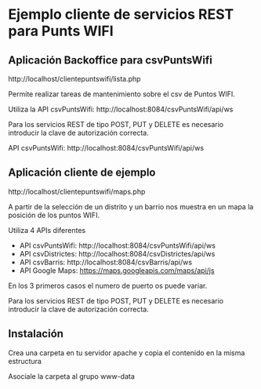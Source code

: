 Ejemplo cliente de servicios REST para Punts WIFI
=================================================

Aplicación Backoffice para csvPuntsWifi
---------------------------------------

http://localhost/clientepuntswifi/lista.php

Permite realizar tareas de mantenimiento sobre el csv de Puntos WIFI.

Utiliza la API csvPuntsWifi: http://localhost:8084/csvPuntsWifi/api/ws

Para los servicios REST de tipo POST, PUT y DELETE es necesario introducir la clave de autorización correcta.

API csvPuntsWifi: http://localhost:8084/csvPuntsWifi/api/ws


Aplicación cliente de ejemplo
-----------------------------

http://localhost/clientepuntswifi/maps.php

A partir de la selección de un distrito y un barrio nos muestra en un mapa la posición de los puntos WIFI.

Utiliza 4 APIs diferentes

* API csvPuntsWifi: http://localhost:8084/csvPuntsWifi/api/ws
* API csvDistrictes: http://localhost:8084/csvDistrictes/api/ws
* API csvBarris: http://localhost:8084/csvBarris/api/ws
* API Google Maps: https://maps.googleapis.com/maps/api/js

En los 3 primeros casos el numero de puerto os puede variar.

Para los servicios REST de tipo POST, PUT y DELETE es necesario introducir la clave de autorización correcta.

Instalación
-----------

Crea una carpeta en tu servidor apache y copia el contenido en la misma estructura

Asociale la carpeta al grupo www-data
